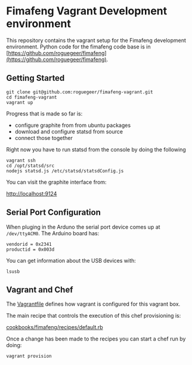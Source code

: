 Fimafeng Vagrant Development environment
========================================

This repository contains the vagrant setup for the Fimafeng development environment. Python code
for the fimafeng code base is in 
[https://github.com/roguegeer/fimafeng](https://github.com/roguegeer/fimafeng).


Getting Started
---------------

    git clone git@github.com:roguegeer/fimafeng-vagrant.git
    cd fimafeng-vagrant
    vagrant up

Progress that is made so far is:

- configure graphite from from ubuntu packages
- download and configure statsd from source
- connect those together

Right now you have to run statsd from the console by doing the following

    vagrant ssh
    cd /opt/statsd/src
    nodejs statsd.js /etc/statsd/statsdConfig.js

You can visit the graphite interface from:

[http://localhost:9124](http://localhost:9124)


Serial Port Configuration
-------------------------

When pluging in the Arduno the serial port device comes up at `/dev/ttyACM0`. The Arduino board has:

    vendorid = 0x2341
    productid = 0x003d

You can get information about the USB devices with:

    lsusb


Vagrant and Chef
----------------

The [Vagrantfile](Vagrantfile) defines how vagrant is configured for this vagrant box. 

The main recipe that controls the execution of this chef provisioning is:

[cookbooks/fimafeng/recipes/default.rb](cookbooks/fimafeng/recipes/default.rb)

Once a change has been made to the recipes you can start a chef run by doing:

    vagrant provision


